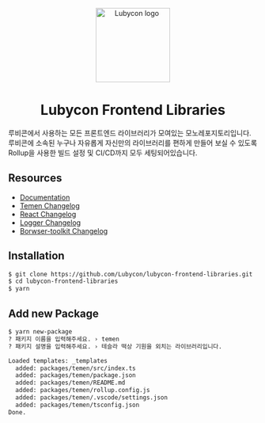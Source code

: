 <p align="center">
  <img width="150" src="https://assets.lubycon.io/logo/symbol-color.svg" alt="Lubycon logo">
</p>

<h1 align="center">Lubycon Frontend Libraries</h1>

루비콘에서 사용하는 모든 프론트엔드 라이브러리가 모여있는 모노레포지토리입니다.
루비콘에 소속된 누구나 자유롭게 자신만의 라이브러리를 편하게 만들어 보실 수 있도록 Rollup을 사용한 빌드 설정 및 CI/CD까지 모두 세팅되어있습니다.

## Resources

- [Documentation](https://fe-lib.lubycon.io/)
- [Temen Changelog](https://github.com/Lubycon/lubycon-frontend-libraries/blob/main/packages/temen/CHANGELOG.md)
- [React Changelog](https://github.com/Lubycon/lubycon-frontend-libraries/blob/main/packages/react/CHANGELOG.md)
- [Logger Changelog](https://github.com/Lubycon/lubycon-frontend-libraries/blob/main/packages/logger/CHANGELOG.md)
- [Borwser-toolkit Changelog](https://github.com/Lubycon/lubycon-frontend-libraries/blob/main/packages/browser-toolkit/CHANGELOG.md)

## Installation

```sh
$ git clone https://github.com/Lubycon/lubycon-frontend-libraries.git
$ cd lubycon-frontend-libraries
$ yarn
```

## Add new Package

```sh
$ yarn new-package
? 패키지 이름을 입력해주세요. › temen
? 패키지 설명을 입력해주세요. › 테슬라 떡상 기원을 외치는 라이브러리입니다.

Loaded templates: _templates
  added: packages/temen/src/index.ts
  added: packages/temen/package.json
  added: packages/temen/README.md
  added: packages/temen/rollup.config.js
  added: packages/temen/.vscode/settings.json
  added: packages/temen/tsconfig.json
Done.
```
